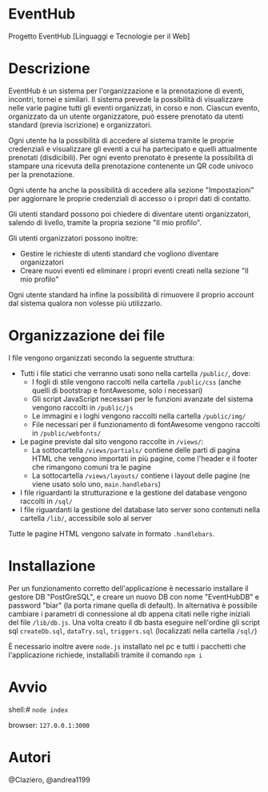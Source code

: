 # EventHub
Progetto EventHub [Linguaggi e Tecnologie per il Web]

# Descrizione
EventHub è un sistema per l'organizzazione e la prenotazione di eventi, incontri, tornei e similari.
Il sistema prevede la possibilità di visualizzare nelle varie pagine tutti gli eventi organizzati, in corso e non. Ciascun evento, organizzato da un utente organizzatore, può essere prenotato da utenti standard (previa iscrizione) e organizzatori.

Ogni utente ha la possibilità di accedere al sistema tramite le proprie credenziali e visualizzare gli eventi a cui ha partecipato e quelli attualmente prenotati (disdicibili). Per ogni evento prenotato è presente la possibilità di stampare una ricevuta della prenotazione contenente un QR code univoco per la prenotazione.

Ogni utente ha anche la possibilità di accedere alla sezione "Impostazioni" per aggiornare le proprie credenziali di accesso o i propri dati di contatto.

Gli utenti standard possono poi chiedere di diventare utenti organizzatori, salendo di livello, tramite la propria sezione "Il mio profilo".

Gli utenti organizzatori possono inoltre:
- Gestire le richieste di utenti standard che vogliono diventare organizzatori
- Creare nuovi eventi ed eliminare i propri eventi creati nella sezione "Il mio profilo"

Ogni utente standard ha infine la possibilità di rimuovere il proprio account dal sistema qualora non volesse più utilizzarlo.

# Organizzazione dei file
I file vengono organizzati secondo la seguente struttura:
- Tutti i file statici che verranno usati sono nella cartella `/public/`, dove:
  - I fogli di stile vengono raccolti nella cartella `/public/css` (anche quelli di bootstrap e fontAwesome, solo i necessari)
  - Gli script JavaScript necessari per le funzioni avanzate del sistema vengono raccolti in `/public/js`
  - Le immagini e i loghi vengono raccolti nella cartella `/public/img/`
  - File necessari per il funzionamento di fontAwesome vengono raccolti in `/public/webfonts/`
- Le pagine previste dal sito vengono raccolte in `/views/`:
  - La sottocartella `/views/partials/` contiene delle parti di pagina HTML che vengono importati in più pagine, come l'header e il footer che rimangono comuni tra le pagine
  - La sottocartella `/views/layouts/` contiene i layout delle pagine (ne viene usato solo uno, `main.handlebars`)
- I file riguardanti la strutturazione e la gestione del database vengono raccolti in `/sql/`
- I file riguardanti la gestione del database lato server sono contenuti nella cartella `/lib/`, accessibile solo al server

Tutte le pagine HTML vengono salvate in formato `.handlebars`.

# Installazione
Per un funzionamento corretto dell'applicazione è necessario installare il gestore DB "PostGreSQL", e creare un nuovo DB con nome "EventHubDB" e password "biar" (la porta rimane quella di default). In alternativa è possibile cambiare i parametri di connessione al db appena citati nelle righe iniziali del file `/lib/db.js`.
Una volta creato il db basta eseguire nell'ordine gli script sql `createDb.sql`, `dataTry.sql`, `triggers.sql` (localizzati nella cartella `/sql/`)

È necessario inoltre avere `node.js` installato nel pc e tutti i pacchetti che l'applicazione richiede, installabili tramite il comando `npm i`

# Avvio
shell:# `node index`

browser: `127.0.0.1:3000`

# Autori
@Claziero, @andrea1199
